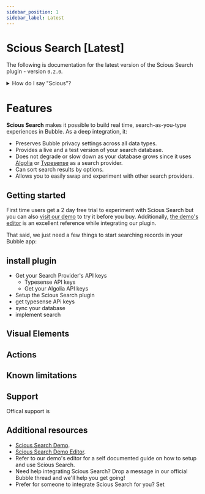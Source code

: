 ```yaml
---
sidebar_position: 1
sidebar_label: Latest
---
```


# Scious Search [Latest]

The following is documentation for the latest version of the Scious Search plugin - version `0.2.0`.

<details>
<summary>How do I say "Scious"?</summary>

Scious is prouncounced **sci** like "**sci**ence" and **us** like "you and I". It comes from the second half of the word "conscious" which we hold as a guiding principle - to be conscious and empathetic to the people we build products for.

</details>

# Features

**Scious Search** makes it possible to build real time, search-as-you-type experiences in Bubble. As a deep integration, it:

- Preserves Bubble privacy settings across all data types.
- Provides a live and a test version of your search database.
- Does not degrade or slow down as your database grows since it uses [Algolia](https://www.algolia.com/) or [Typesense](https://cloud.typesense.org/bubble) as a search provider.
- Can sort search results by options.
- Allows you to easily swap and experiment with other search providers.

## Getting started

First time users get a 2 day free trial to experiment with Scious Search but you can also [visit our demo](https://scious-plugins.bubbleapps.io/scious-search) to try it before you buy. Additionally, [the demo's editor](https://bubble.io/page?type=page&name=scious-search&id=scious-plugins&tab=tabs-1) is an excellent reference while integrating our plugin.

That said, we just need a few things to start searching records in your Bubble app:

## install plugin

- Get your Search Provider's API keys
  - Typesense API keys
  - Get your Algolia API keys
- Setup the Scious Search plugin
- get typesense APi keys
- sync your database
- implement search

## Visual Elements

## Actions

## Known limitations

## Support

Offical support is

## Additional resources

- [Scious Search Demo](https://scious-plugins.bubbleapps.io/scious-search).
- [Scious Search Demo Editor](https://bubble.io/page?type=page&name=scious-search&id=scious-plugins&tab=tabs-1).
- Refer to our demo's editor for a self documented guide on how to setup and use Scious Search.
- Need help integrating Scious Search? Drop a message in our official Bubble thread and we'll help you get going!
- Prefer for someone to integrate Scious Search for you? Set
